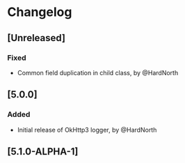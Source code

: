 # Changelog

## [Unreleased]
### Fixed
- Common field duplication in child class, by @HardNorth

## [5.0.0]
### Added
- Initial release of OkHttp3 logger, by @HardNorth

## [5.1.0-ALPHA-1]
